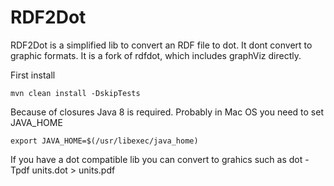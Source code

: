 RDF2Dot
======

RDF2Dot is a simplified lib to convert an RDF file to dot. It dont convert to graphic formats.
It is a fork of rdfdot, which includes graphViz directly. 

First install

	mvn clean install -DskipTests

Because of closures Java 8 is required. Probably in Mac OS you need to set JAVA_HOME

	export JAVA_HOME=$(/usr/libexec/java_home)
	
If you have a dot compatible lib you can convert to grahics such as
	dot -Tpdf units.dot > units.pdf

    